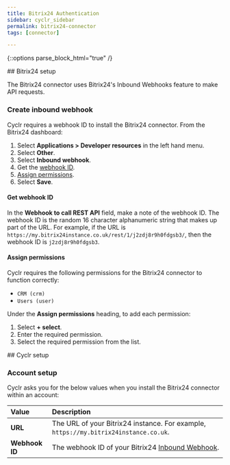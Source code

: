 ```yaml
---
title: Bitrix24 Authentication
sidebar: cyclr_sidebar
permalink: bitrix24-connector
tags: [connector]

---
```

{::options parse_block_html="true" /}
<section class="card py-5 my-5">
## Bitrix24 setup

The Bitrix24 connector uses Bitrix24's Inbound Webhooks feature to make API requests.

<a name="create-inbound-webhook"></a>

### Create inbound webhook

Cyclr requires a webhook ID to install the Bitrix24 connector. From the Bitrix24 dashboard:

1. Select **Applications > Developer resources** in the left hand menu.
2. Select **Other**.
3. Select **Inbound webhook**.
4. Get the [webhook ID](#get-webhook-id).
5. [Assign permissions](#assign-permissions).
6. Select **Save**.

<a name="get-webhook-id"></a>

#### Get webhook ID

In the **Webhook to call REST API** field, make a note of the webhook ID. The webhook ID is the random 16 character alphanumeric string that makes up part of the URL. For example, if the URL is `https://my.bitrix24instance.co.uk/rest/1/j2zdj8r9h0fdgsb3/`, then the webhook ID is `j2zdj8r9h0fdgsb3`.

<a name="assign-permissions"></a>

#### Assign permissions

Cyclr requires the following permissions for the Bitrix24 connector to function correctly:

- `CRM (crm)`
- `Users (user)` 

Under the **Assign permissions** heading, to add each permission:

1. Select **+ select**.
2. Enter the required permission.
3. Select the required permission from the list.


</section>
<section class="card py-5 my-5">
## Cyclr setup

### Account setup

Cyclr asks you for the below values when you install the Bitrix24 connector within an account:

| Value          | Description                                                  |
| :------------- | :----------------------------------------------------------- |
| **URL**        | The URL of your Bitrix24 instance. For example, `https://my.bitrix24instance.co.uk`. |
| **Webhook ID** | The webhook ID of your Bitrix24 [Inbound Webhook](#create-inbound-webhook). |

</section>
